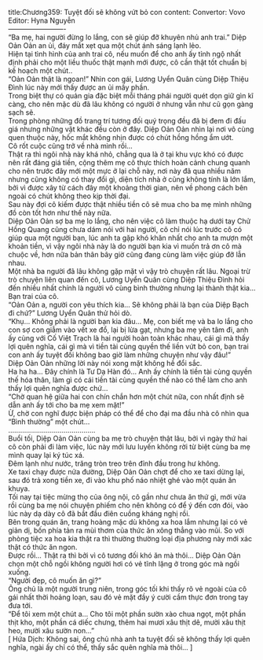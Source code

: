 title:Chương359: Tuyệt đối sẽ không vứt bỏ con
content:
Convertor: Vovo<br>Editor: Hyna Nguyễn<br>————————-<br>“Ba mẹ, hai người đừng lo lắng, con sẽ giúp đỡ khuyên nhủ anh trai.” Diệp Oản Oản an ủi, đáy mắt xẹt qua một chút ánh sáng lạnh lẻo.<br>Hiện tại tình hình của anh trai cô, nếu muốn để cho anh ấy tỉnh ngộ nhất định phải cho một liều thuốc thật mạnh mới được, cô cần thật tốt chuẩn bị kế hoạch một chút..<br>“Oản Oản thật là ngoan!” Nhìn con gái, Lương Uyển Quân cùng Diệp Thiệu Đình lúc này mới thấy được an ủi mấy phần.<br>Trong biệt thự có quản gia đặc biệt mỗi tháng phái người quét dọn giữ gìn kĩ càng, cho nên mặc dù đã lâu không có người ở nhưng vẫn như cũ gọn gàng sạch sẽ.<br>Trong phòng những đồ trang trí tương đối quý trọng đều đã bị đem đi đấu giá nhưng những vật khác đều còn ở đây. Diệp Oản Oản nhìn lại nơi vô cùng quen thuộc này, hốc mắt không nhịn được có chút hồng hồng ẩm ướt.<br>Cô rốt cuộc cũng trở về nhà mình rồi…<br>Thật ra thì ngôi nhà này khá nhỏ, chẳng qua là ở tại khu vực khó có được nên rất đáng giá tiền, cộng thêm mẹ cô thực thích hoàn cảnh chung quanh cho nên trước đây mới một mực ở lại chỗ này, nơi này đã qua nhiều năm nhưng cũng không có thay đổi gì, diện tích nhà ở cũng không tính là lớn lắm, bởi vì được xây từ cách đây một khoảng thời gian, nên về phong cách bên ngoài có chút không theo kịp thời đại.<br>Sau này đợi cô kiếm được thật nhiều tiền cô sẽ mua cho ba mẹ mình những đồ còn tốt hơn như thế này nữa.<br>Diệp Oản Oản sợ ba mẹ lo lắng, cho nên việc cô làm thuộc hạ dưới tay Chử Hồng Quang cũng chưa dám nói với hai người, cô chỉ nói lúc trước cô có giúp qua một người bạn, lúc anh ta gặp khó khăn nhất cho anh ta mượn một khoản tiền, vì vậy ngôi nhà này là do người bạn kia vì muốn trả ơn cô mà chuộc về, hơn nữa bản thân bây giờ cũng đang cùng làm việc giúp đỡ lẫn nhau.<br>Một nhà ba người đã lâu không gặp mặt vì vậy trò chuyện rất lâu. Ngoại trừ trò chuyện liên quan đến cô, Lương Uyển Quân cùng Diệp Thiệu Đình hỏi đến nhiều nhất chính là người vô cùng bình thường nhưng lại thành thật kia… Bạn trai của cô.<br>“Oản Oản a, người con yêu thích kia… Sẽ không phải là bạn của Diệp Bạch đi chứ?” Lương Uyển Quân thử hỏi dò.<br>“Khụ… Không phải là người bạn kia đâu… Mẹ, con biết mẹ và ba lo lắng cho con sợ con giẫm vào vết xe đổ, lại bị lừa gạt, nhưng ba mẹ yên tâm đi, anh ấy cùng với Cố Việt Trạch là hai người hoàn toàn khác nhau, cái gì mà thấy lợi quên nghĩa, cái gì mà vì tiền tài cùng quyền thế liền vứt bỏ con, bạn trai con anh ấy tuyệt đối không bao giờ làm những chuyện như vậy đâu!”<br>Diệp Oản Oản những lời này nói xong mặt không hề đổi sắc.<br>Ha ha ha… Đây chính là Tư Dạ Hàn đó… Anh ấy chính là tiền tài cùng quyền thế hóa thân, làm gì có cái tiền tài cùng quyền thế nào có thể làm cho anh thấy lợi quên nghĩa được chứ…<br>“Chờ quan hệ giữa hai con chín chắn hơn một chút nữa, con nhất định sẽ dẫn anh ấy tới cho ba mẹ xem mặt!”<br>Ừ, chờ con nghĩ được biện pháp có thể để cho đại ma đầu nhà cô nhìn qua “Bình thường” một chút…<br>……………………………………..<br>Buổi tối, Diệp Oản Oản cùng ba mẹ trò chuyện thật lâu, bởi vì ngày thứ hai cô còn phải đi làm việc, lúc này mới lưu luyến không rời từ biệt cùng ba mẹ mình quay lại ký túc xá.<br>Đêm lạnh như nước, trăng tròn treo trên đỉnh đầu trong hư không.<br>Xe taxi chạy được nửa đường, Diệp Oản Oản chợt để cho xe taxi dừng lại, sau đó trả xong tiền xe, đi vào khu phố náo nhiệt ghé vào một quán ăn khuya.<br>Tối nay tại tiệc mừng thọ của ông nội, cô gần như chưa ăn thứ gì, mới vừa rồi cùng ba mẹ nói chuyện phiếm cho nên không có để ý đến cơn đói, vào lúc này dạ dày cô đã bắt đầu điên cuồng kháng nghị rồi.<br>Bên trong quán ăn, trang hoàng mặc dù không xa hoa lắm nhưng lại có vẻ giản dị, bốn phía tản ra mùi thơm của thức ăn xông thẳng vào mũi. So với phòng tiệc xa hoa kia thật ra thì thường thường loại địa phương này mới xác thật có thức ăn ngon.<br>Được rồi… Thật ra thì bởi vì cô tương đối khó ăn mà thôi… Diệp Oản Oản chọn một chỗ ngồi không người hơi có vẻ tĩnh lặng ở trong góc mà ngồi xuống.<br>“Người đẹp, cô muốn ăn gì?”<br>Ông chủ là một người trung niên, trong góc tối khi thấy rõ vẻ ngoài của cô gái nhất thời hoảng loạn, sau đó vẻ mặt đầy ý cười cầm thực đơn trong tay đưa tới.<br>“Để tôi xem một chút a… Cho tôi một phần sườn xào chua ngọt, một phần thịt kho, một phần cá diếc chưng, thêm hai mươi xâu thịt dê, mười xâu thịt heo, mười xâu sườn non…”<br>[ Hứa Dịch: Không sai, ông chủ nhà anh ta tuyệt đối sẽ không thấy lợi quên nghĩa, ngài ấy chỉ có thể, thấy sắc quên nghĩa mà thôi… ]